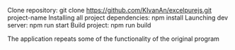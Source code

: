 Clone repository: git clone https://github.com/KIvanAn/excelpurejs.git project-name
Installing all project dependencies: npm install
Launching dev server: npm run start
Build project: npm run build

The application repeats some of the functionality of the original program
